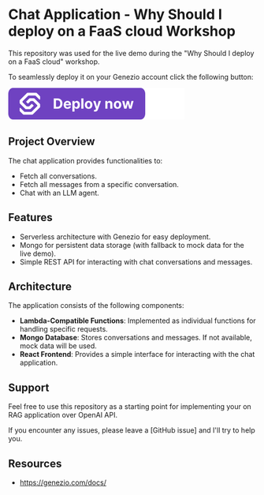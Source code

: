 # Chat Application - Why Should I deploy on a FaaS cloud Workshop

This repository was used for the live demo during the "Why Should I deploy on a FaaS cloud" workshop.

To seamlessly deploy it on your Genezio account click the following button:

[![Genezio Deploy](https://raw.githubusercontent.com/Genez-io/graphics/main/svg/deploy-button.svg)](https://app.genez.io/start/deploy?repository=https://github.com/andreia-oca/chat-app-demo)

## Project Overview

The chat application provides functionalities to:
- Fetch all conversations.
- Fetch all messages from a specific conversation.
- Chat with an LLM agent.

## Features

- Serverless architecture with Genezio for easy deployment.
- Mongo for persistent data storage (with fallback to mock data for the live demo).
- Simple REST API for interacting with chat conversations and messages.

## Architecture

The application consists of the following components:
- **Lambda-Compatible Functions**: Implemented as individual functions for handling specific requests.
- **Mongo Database**: Stores conversations and messages. If not available, mock data will be used.
- **React Frontend**: Provides a simple interface for interacting with the chat application.

## Support

Feel free to use this repository as a starting point for implementing your on RAG application over OpenAI API.

If you encounter any issues, please leave a [GitHub issue] and I'll try to help you.

## Resources

- https://genezio.com/docs/

